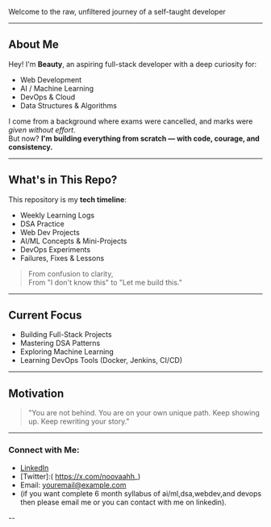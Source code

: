 
Welcome to the raw, unfiltered journey of a self-taught developer 

---

##  About Me
Hey! I'm **Beauty**, an aspiring full-stack developer with a deep curiosity for:
-  Web Development
-  AI / Machine Learning
-  DevOps & Cloud
-  Data Structures & Algorithms

I come from a background where exams were cancelled, and marks were *given without effort*.  
But now? **I'm building everything from scratch — with code, courage, and consistency.**

---

##  What's in This Repo?
This repository is my **tech timeline**:
-  Weekly Learning Logs
- DSA Practice
-  Web Dev Projects
- AI/ML Concepts & Mini-Projects
- DevOps Experiments
- Failures, Fixes & Lessons


> From confusion to clarity,  
> From "I don't know this" to "Let me build this."

---

##  Current Focus
-  Building Full-Stack Projects
-  Mastering DSA Patterns
- Exploring Machine Learning
-  Learning DevOps Tools (Docker, Jenkins, CI/CD)

---

## Motivation
> "You are not behind. You are on your own unique path. Keep showing up. Keep rewriting your story." 

---

###  Connect with Me:
-  [LinkedIn](https://www.linkedin.com/in/beauti-maurya-852a3b285/)  
-  [Twitter]:( https://x.com/noovaahh_)  
-  Email: youremail@example.com
- (if you want complete 6 month syllabus of ai/ml,dsa,webdev,and devops then please email me or you can contact with me on linkedin).

--
